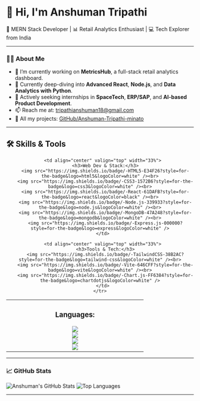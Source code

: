 # 👋 Hi, I'm Anshuman Tripathi

🚀 MERN Stack Developer | 📊 Retail Analytics Enthusiast | 💻 Tech Explorer from India

---

### 🧑‍💻 About Me

- 🔭 I’m currently working on **MetricsHub**, a full-stack retail analytics dashboard.
- 🌱 Currently deep-diving into **Advanced React**, **Node.js**, and **Data Analytics with Python**.
- 💼 Actively seeking internships in **SpaceTech**, **ERP/SAP**, and **AI-based Product Development**.
- 📫 Reach me at: [tripathianshuman18@gmail.com](mailto:tripathianshuman18@gmail.com)
- 🔗 All my projects: [GitHub/Anshuman-Tripathi-minato](https://github.com/Anshuman-Tripathi-minato)

---
<h2>🛠️ Skills & Tools</h2>

<div align="center">
  <table style="border: none; width: 100%;">
    <tr>
      <td align="center" valign="top" width="33%">
        <h3>Languages:</h3>
        <img src="https://img.shields.io/badge/-Python-3776AB?style=for-the-badge&logo=python&logoColor=white" /><br>
        <img src="https://img.shields.io/badge/-JavaScript-F7DF1E?style=for-the-badge&logo=javascript&logoColor=black" /><br>
        <img src="https://img.shields.io/badge/-C-00599C?style=for-the-badge&logo=c&logoColor=white" /><br>
        <img src="https://img.shields.io/badge/-Java-007396?style=for-the-badge&logo=java&logoColor=white" />
      </td>

      <td align="center" valign="top" width="33%">
        <h3>Web Dev & Stack:</h3>
        <img src="https://img.shields.io/badge/-HTML5-E34F26?style=for-the-badge&logo=html5&logoColor=white" /><br>
        <img src="https://img.shields.io/badge/-CSS3-1572B6?style=for-the-badge&logo=css3&logoColor=white" /><br>
        <img src="https://img.shields.io/badge/-React-61DAFB?style=for-the-badge&logo=react&logoColor=black" /><br>
        <img src="https://img.shields.io/badge/-Node.js-339933?style=for-the-badge&logo=node.js&logoColor=white" /><br>
        <img src="https://img.shields.io/badge/-MongoDB-47A248?style=for-the-badge&logo=mongodb&logoColor=white" /><br>
        <img src="https://img.shields.io/badge/-Express.js-000000?style=for-the-badge&logo=express&logoColor=white" />
      </td>

      <td align="center" valign="top" width="33%">
        <h3>Tools & Tech:</h3>
        <img src="https://img.shields.io/badge/-TailwindCSS-38B2AC?style=for-the-badge&logo=tailwind-css&logoColor=white" /><br>
        <img src="https://img.shields.io/badge/-Vite-646CFF?style=for-the-badge&logo=vite&logoColor=white" /><br>
        <img src="https://img.shields.io/badge/-Chart.js-FF6384?style=for-the-badge&logo=chartdotjs&logoColor=white" />
      </td>
    </tr>
  </table>
</div>

---

### 📈 GitHub Stats

![Anshuman's GitHub Stats](https://github-readme-stats.vercel.app/api?username=Anshuman-Tripathi-minato&show_icons=true&theme=radical)
![Top Languages](https://github-readme-stats.vercel.app/api/top-langs/?username=Anshuman-Tripathi-minato&layout=compact&theme=radical)

---
